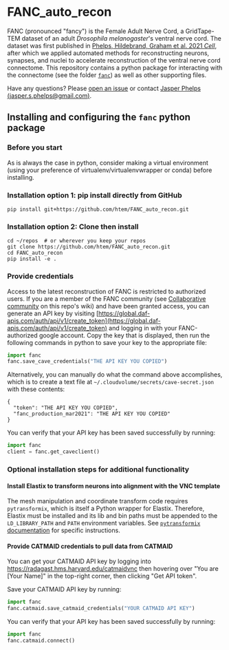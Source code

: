 # FANC_auto_recon

FANC (pronounced "fancy") is the Female Adult Nerve Cord, a GridTape-TEM dataset of an adult _Drosophila melanogaster_'s ventral nerve cord. The dataset was first published in [Phelps, Hildebrand, Graham et al. 2021 _Cell_](https://www.lee.hms.harvard.edu/phelps-hildebrand-graham-et-al-2021), after which we applied automated methods for reconstructing neurons, synapses, and nuclei to accelerate reconstruction of the ventral nerve cord connectome. This repository contains a python package for interacting with the connectome (see the folder [`fanc`](fanc)) as well as other supporting files. 

Have any questions? Please [open an issue](https://github.com/htem/FANC_auto_recon/issues/new) or contact [Jasper Phelps (jasper.s.phelps@gmail.com)](https://github.com/jasper-tms).

## Installing and configuring the `fanc` python package

### Before you start

As is always the case in python, consider making a virtual environment (using your preference of virtualenv/virtualenvwrapper or conda) before installing.

### Installation option 1: pip install directly from GitHub

    pip install git+https://github.com/htem/FANC_auto_recon.git

### Installation option 2: Clone then install

    cd ~/repos  # or wherever you keep your repos
    git clone https://github.com/htem/FANC_auto_recon.git
    cd FANC_auto_recon
    pip install -e .


### Provide credentials

Access to the latest reconstruction of FANC is restricted to authorized users. If you are a member of the FANC community (see [Collaborative community](../../wiki#collaborative-community) on this repo's wiki) and have been granted access, you can generate an API key by visiting [https://global.daf-apis.com/auth/api/v1/create_token](https://global.daf-apis.com/auth/api/v1/create_token) and logging in with your FANC-authorized google account. Copy the key that is displayed, then run the following commands in python to save your key to the appropriate file:
```python
import fanc
fanc.save_cave_credentials("THE API KEY YOU COPIED")
```

Alternatively, you can manually do what the command above accomplishes, which is to create a text file at `~/.cloudvolume/secrets/cave-secret.json` with these contents:

    {
      "token": "THE API KEY YOU COPIED",
      "fanc_production_mar2021": "THE API KEY YOU COPIED"
    }

You can verify that your API key has been saved successfully by running:
```python
import fanc
client = fanc.get_caveclient()
```

### Optional installation steps for additional functionality

#### Install Elastix to transform neurons into alignment with the VNC template
The mesh manipulation and coordinate transform code requires `pytransformix`, which is itself a Python wrapper for Elastix. Therefore, Elastix must be installed and its lib and bin paths must be appended to the `LD_LIBRARY_PATH` and `PATH` environment variables. See [`pytransformix` documentation](https://github.com/jasper-tms/pytransformix#installation) for specific instructions.

#### Provide CATMAID credentials to pull data from CATMAID
You can get your CATMAID API key by logging into https://radagast.hms.harvard.edu/catmaidvnc then hovering over "You are [Your Name]" in the top-right corner, then clicking "Get API token".

Save your CATMAID API key by running:
```python
import fanc
fanc.catmaid.save_catmaid_credentials("YOUR CATMAID API KEY")
```

You can verify that your API key has been saved successfully by running:
```python
import fanc
fanc.catmaid.connect()
```
